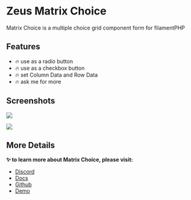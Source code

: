 # Zeus Matrix Choice

Matrix Choice is a multiple choice grid component form for filamentPHP

## Features

- 🔥 use as a radio button
- 🔥 use as a checkbox button
- 🔥 set Column Data and Row Data
- 🔥 ask me for more

## Screenshots

![](https://larazeus.com/images/screenshots/matrix-choice/form-1.png)

![](https://larazeus.com/images/screenshots/matrix-choice/form-2.png)

## More Details
**✨ to learn more about Matrix Choice, please visit:**

- [Discord](https://discord.com/channels/883083792112300104/1177055691203158066)
- [Docs](https://larazeus.com/docs/matrix-choice)
- [Github](https://github.com/lara-zeus/matrix-choice)
- [Demo](https://demo.larazeus.com/admin/components-demo/matrix)
